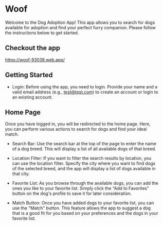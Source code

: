 # Woof

Welcome to the Dog Adoption App! This app allows you to search for dogs available for adoption and find your perfect furry companion. Please follow the instructions below to get started.

## Checkout the app
https://woof-93038.web.app/


## Getting Started

- Login: Before using the app, you need to login. Provide your name and a valid email address (e.g., test@test.com) to create an account or login to an existing account.

## Home Page
Once you have logged in, you will be redirected to the home page. Here, you can perform various actions to search for dogs and find your ideal match.

- Search Bar: Use the search bar at the top of the page to enter the name of a dog breed. This will display a list of all available dogs of that breed.

- Location Filter: If you want to filter the search results by location, you can use the location filter. Specify the city where you want to find dogs of the selected breed, and the app will display a list of dogs available in that city.

- Favorite List: As you browse through the available dogs, you can add the ones you like to your favorite list. Simply click the "Add to Favorites" button on the dog's profile to save it for later consideration.

- Match Button: Once you have added dogs to your favorite list, you can use the "Match" button. This feature allows the app to suggest a dog that is a good fit for you based on your preferences and the dogs in your favorite list.
